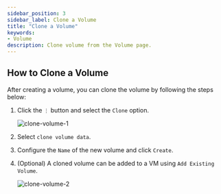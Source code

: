 ```yaml
---
sidebar_position: 3
sidebar_label: Clone a Volume
title: "Clone a Volume"
keywords:
- Volume
description: Clone volume from the Volume page.
---
```


<head>
  <link rel="canonical" href="https://docs.harvesterhci.io/v1.6/volume/clone-volume"/>
</head>

## How to Clone a Volume

After creating a volume, you can clone the volume by following the steps below:

1. Click the `⋮` button and select the `Clone` option.

    ![clone-volume-1](/img/v1.2/volume/clone-volume-1.png)

1. Select `clone volume data`.
1. Configure the `Name` of the new volume and click `Create`.
1. (Optional) A cloned volume can be added to a VM using `Add Existing Volume`.

    ![clone-volume-2](/img/v1.2/volume/clone-volume-2.png)
